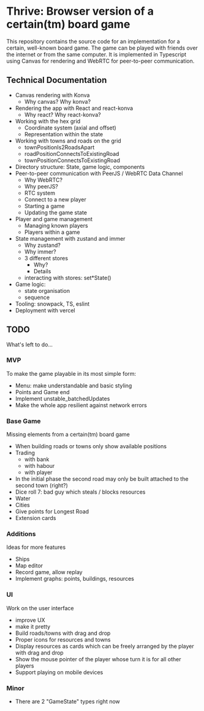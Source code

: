 # Thrive: Browser version of a certain(tm) board game

This repository contains the source code for an implementation for a certain, well-known board game. The game can be played with friends over the internet or from the same computer. It is implemented in Typescript using Canvas for rendering and WebRTC for peer-to-peer communication.

## Technical Documentation

- Canvas rendering with Konva
  - Why canvas? Why konva?
- Rendering the app with React and react-konva
  - Why react? Why react-konva?
- Working with the hex grid
  - Coordinate system (axial and offset)
  - Representation within the state
- Working with towns and roads on the grid
  - townPositionIs2RoadsApart
  - roadPositionConnectsToExistingRoad
  - townPositionConnectsToExistingRoad
- Directory structure: State, game logic, components
- Peer-to-peer communication with PeerJS / WebRTC Data Channel
  - Why WebRTC?
  - Why peerJS?
  - RTC system
  - Connect to a new player
  - Starting a game
  - Updating the game state
- Player and game management
  - Managing known players
  - Players within a game
- State management with zustand and immer
  - Why zustand?
  - Why immer?
  - 3 different stores
    - Why?
    - Details
  - interacting with stores: set\*State()
- Game logic:
  - state organisation
  - sequence
- Tooling: snowpack, TS, eslint
- Deployment with vercel

## TODO

What's left to do...

### MVP

To make the game playable in its most simple form:

- Menu: make understandable and basic styling
- Points and Game end
- Implement unstable_batchedUpdates
- Make the whole app resilient against network errors

### Base Game

Missing elements from a certain(tm) board game

- When building roads or towns only show available positions
- Trading
  - with bank
  - with habour
  - with player
- In the initial phase the second road may only be built attached to the second town (right?)
- Dice roll 7: bad guy which steals / blocks resources
- Water
- Cities
- Give points for Longest Road
- Extension cards

### Additions

Ideas for more features

- Ships
- Map editor
- Record game, allow replay
- Implement graphs: points, buildings, resources

### UI

Work on the user interface

- improve UX
- make it pretty
- Build roads/towns with drag and drop
- Proper icons for resources and towns
- Display resources as cards which can be freely arranged by the player with drag and drop
- Show the mouse pointer of the player whose turn it is for all other players
- Support playing on mobile devices

### Minor

- There are 2 "GameState" types right now
